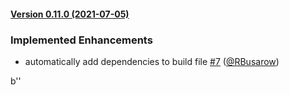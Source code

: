#### [Version 0.11.0 (2021-07-05)](https://RBusarow/gradle-dependency-sync/releases/tag/0.11.0) 
### Implemented Enhancements 
- automatically add dependencies to build file [#7](https://RBusarow/gradle-dependency-sync/issues/#7) ([@RBusarow](https://github.com/@RBusarow))
 
 b''